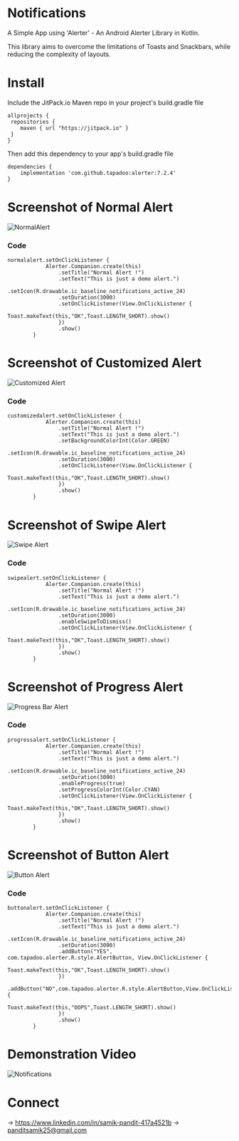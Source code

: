 # Notifications
A Simple App using 'Alerter' - An Android Alerter Library in Kotlin.

This library aims to overcome the limitations of Toasts and Snackbars, while reducing the complexity of layouts.

# Install

Include the JitPack.io Maven repo in your project's build.gradle file

```
allprojects {
 repositories {
    maven { url "https://jitpack.io" }
 }
}
```


Then add this dependency to your app's build.gradle file

```
dependencies {
    implementation 'com.github.tapadoo:alerter:7.2.4'
}
```

# Screenshot of Normal Alert

![NormalAlert](https://user-images.githubusercontent.com/91545371/192360548-f36d67db-8d5e-4c92-8d56-4a5fd19ffc2c.jpeg)

### Code

```
normalalert.setOnClickListener {
            Alerter.Companion.create(this)
                .setTitle("Normal Alert !")
                .setText("This is just a demo alert.")
                .setIcon(R.drawable.ic_baseline_notifications_active_24)
                .setDuration(3000)
                .setOnClickListener(View.OnClickListener {
                    Toast.makeText(this,"OK",Toast.LENGTH_SHORT).show()
                })
                .show()
        }
```

# Screenshot of Customized Alert

![Customized Alert](https://user-images.githubusercontent.com/91545371/192361538-ac8b10ef-45a3-4cdd-95ac-9bad7e2ff4b4.jpeg)

### Code

```
customizedalert.setOnClickListener {
            Alerter.Companion.create(this)
                .setTitle("Normal Alert !")
                .setText("This is just a demo alert.")
                .setBackgroundColorInt(Color.GREEN)
                .setIcon(R.drawable.ic_baseline_notifications_active_24)
                .setDuration(3000)
                .setOnClickListener(View.OnClickListener {
                    Toast.makeText(this,"OK",Toast.LENGTH_SHORT).show()
                })
                .show()
        }
```

# Screenshot of Swipe Alert

![Swipe Alert](https://user-images.githubusercontent.com/91545371/192361933-9d80dd7c-cf33-4549-b227-71b66cb879be.jpeg)

### Code

```
swipealert.setOnClickListener {
            Alerter.Companion.create(this)
                .setTitle("Normal Alert !")
                .setText("This is just a demo alert.")
                .setIcon(R.drawable.ic_baseline_notifications_active_24)
                .setDuration(3000)
                .enableSwipeToDismiss()
                .setOnClickListener(View.OnClickListener {
                    Toast.makeText(this,"OK",Toast.LENGTH_SHORT).show()
                })
                .show()
        }
```

# Screenshot of Progress Alert

![Progress Bar Alert](https://user-images.githubusercontent.com/91545371/192362230-d3852a5a-b1f2-4093-a972-330c1abcd21a.jpeg)

### Code

```
progressalert.setOnClickListener {
            Alerter.Companion.create(this)
                .setTitle("Normal Alert !")
                .setText("This is just a demo alert.")
                .setIcon(R.drawable.ic_baseline_notifications_active_24)
                .setDuration(3000)
                .enableProgress(true)
                .setProgressColorInt(Color.CYAN)
                .setOnClickListener(View.OnClickListener {
                    Toast.makeText(this,"OK",Toast.LENGTH_SHORT).show()
                })
                .show()
        }

```

# Screenshot of Button Alert

![Button Alert](https://user-images.githubusercontent.com/91545371/192362370-8e2c29b2-661f-4329-ba78-91525ac6e003.jpeg)

### Code

```
buttonalert.setOnClickListener {
            Alerter.Companion.create(this)
                .setTitle("Normal Alert !")
                .setText("This is just a demo alert.")
                .setIcon(R.drawable.ic_baseline_notifications_active_24)
                .setDuration(3000)
                .addButton("YES", com.tapadoo.alerter.R.style.AlertButton, View.OnClickListener {
                    Toast.makeText(this,"OK",Toast.LENGTH_SHORT).show()
                })
                .addButton("NO",com.tapadoo.alerter.R.style.AlertButton,View.OnClickListener {
                    Toast.makeText(this,"OOPS",Toast.LENGTH_SHORT).show()
                })
                .show()
        }
```


# Demonstration Video

![Notifications](https://user-images.githubusercontent.com/91545371/192362722-e232291a-27d5-4ef7-8341-a7a9d40038f1.gif)



# Connect

-> https://www.linkedin.com/in/samik-pandit-417a4521b
-> panditsamik25@gmail.com
